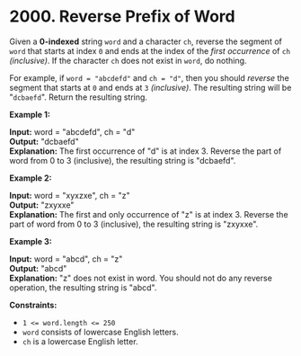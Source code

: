 # 2000. Reverse Prefix of Word

Given a **0-indexed** string `word` and a character `ch`, reverse the segment of `word` that starts at index `0` and ends at the index of the *first occurrence* of `ch` *(inclusive)*. If the character `ch` does not exist in `word`, do nothing.

For example, if `word = "abcdefd"` and `ch = "d"`, then you should *reverse* the segment that starts at `0` and ends at `3` *(inclusive)*. The resulting string will be "`dcbaefd`".
Return the resulting string.

**Example 1:**

**Input:** word = "abcdefd", ch = "d"  
**Output:** "dcbaefd"  
**Explanation:** The first occurrence of "d" is at index 3.
Reverse the part of word from 0 to 3 (inclusive), the resulting string is "dcbaefd".

**Example 2:**

**Input:** word = "xyxzxe", ch = "z"  
**Output:** "zxyxxe"  
**Explanation:** The first and only occurrence of "z" is at index 3.
Reverse the part of word from 0 to 3 (inclusive), the resulting string is "zxyxxe".  

**Example 3:**

**Input:** word = "abcd", ch = "z"  
**Output:** "abcd"  
**Explanation:**  "z" does not exist in word.
You should not do any reverse operation, the resulting string is "abcd".  

**Constraints:**

 - `1 <= word.length <= 250`
 - `word` consists of lowercase English letters.
 - `ch` is a lowercase English letter.
